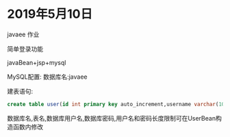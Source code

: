 # 2019年5月10日
javaee 作业

简单登录功能

javaBean+jsp+mysql

MySQL配置:
数据库名:javaee

建表语句:
```sql
create table user(id int primary key auto_increment,username varchar(10) not null,password varchar(20) not null);
```
数据库名,表名,数据库用户名,数据库密码,用户名和密码长度限制可在UserBean构造函数内修改
